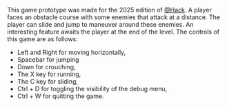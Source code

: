 This game prototype was made for the 2025 edition of <a href='https://athackctf.com/' target="new">@Hack</a>. A player faces an obstacle course with some enemies that attack at a distance. The player can slide and jump to maneuver around these enemies. An interesting feature awaits the player at the end of the level. The controls of this game are as follows:
 - Left and Right for moving horizontally,
 - Spacebar for jumping
 - Down for crouching,
 - The X key for running,
 - The C key for sliding,
 - Ctrl + D for toggling the visibility of the debug menu,
 - Ctrl + W for quitting the game.
